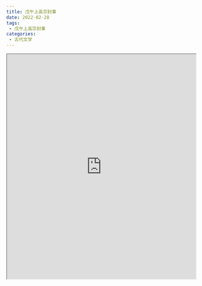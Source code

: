 ```yaml
---
title: 戊午上高宗封事
date: 2022-02-28
tags:
 - 戊午上高宗封事
categories:
 - 古代文学
---
```




<iframe src="http://localhost:8080/pdf/web/viewer.html?file=https://vkceyugu.cdn.bspapp.com/VKCEYUGU-e9075d72-0451-48df-afe1-d46932ae4554/242a4602-61d9-4f77-a0f0-dde1690d5771.pdf" width="100%" height="600px"></iframe>
